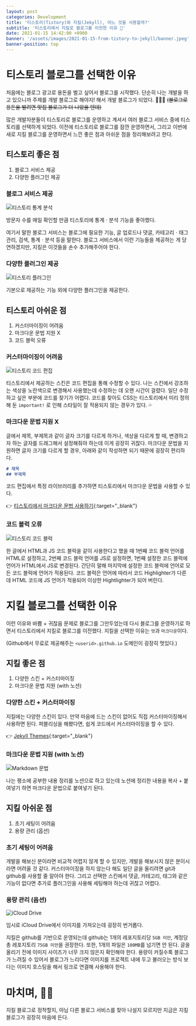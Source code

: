 ```yaml
---
layout: post
categories: Development 
title: '티스토리(Tistory)와 지킬(Jekyll), 어느 것을 사용할까?'
subtitle: '티스토리에서 지킬로 블로그를 이전한 이유 👟'
date: 2021-01-15 14:42:00 +0900
banner: '/assets/images/2021-01-15-from-tistory-to-jekyll/banner.jpeg'
banner-position: top
---
```


# 티스토리 블로그를 선택한 이유

처음에는 블로그 광고로 용돈을 벌고 싶어서 블로그를 시작했다. 
단순히 나는 개발을 하고 있으니까 주제를 개발 블로그로 해야지! 해서 개발 블로그가 되었다. 👩🏻‍💻 ~~(블로그로 용돈을 벌려면 맛집 블로그가 더 나았을 텐데)~~

많은 개발자분들이 티스토리로 블로그를 운영하고 계셔서 여러 블로그 서비스 중에 티스토리를 선택하게 되었다. 
이전에 티스토리로 블로그를 잠깐 운영하면서, 그리고 이번에 새로 지킬 블로그를 운영하면서 느낀 좋은 점과 아쉬운 점을 정리해보려고 한다.

## 티스토리 좋은 점

1. 블로그 서비스 제공
2. 다양한 플러그인 제공

### 블로그 서비스 제공

![티스토리 통계 분석](/assets/images/2021-01-15-from-tistory-to-jekyll/01.%20티스토리%20통계%20분석.png)

<figcaption>방문자 수를 매일 확인할 만큼 티스토리에 통계ㆍ분석 기능을 좋아했다.</figcaption>

여기서 말한 블로그 서비스는 블로그에 필요한 기능, 글 업로드나 댓글, 카테고리ㆍ태그 관리, 검색, 통계ㆍ분석 등을 말한다. 
블로그 서비스에서 이런 기능들을 제공하는 게 당연하겠지만, 지킬은 이것들을 손수 추가해주어야 한다.

### 다양한 플러그인 제공

![티스토리 플러그인](/assets/images/2021-01-15-from-tistory-to-jekyll/02.%20티스토리%20플러그인.png)

기본으로 제공하는 기능 외에 다양한 플러그인을 제공한다. 

## 티스토리 아쉬운 점

1. 커스터마이징이 어려움
2. 마크다운 문법 지원 X
3. 코드 블럭 오류

### 커스터마이징이 어려움

![티스토리 코드 편집](/assets/images/2021-01-15-from-tistory-to-jekyll/03.%20티스토리%20코드%20편집.png)

티스토리에서 제공하는 스킨은 코드 편집을 통해 수정할 수 있다. 
나는 스킨에서 강조하는 색상을 노란색으로 변경해서 사용했는데 수정하는 데 오랜 시간이 걸렸다. 
일단 수정하고 싶은 부분에 코드를 찾기가 어렵다. 코드를 찾아도 CSS는 티스토리에서 미리 정의해 둔 `important!` 로 인해 스타일이 잘 적용되지 않는 경우가 있다. 💦

### 마크다운 문법 지원 X

글에서 제목, 부제목과 같이 글자 크기를 다르게 하거나, 색상을 다르게 할 때, 변경하고자 하는 글자를 드래그해서 설정해줘야 하는데 이게 굉장히 귀찮다. 
마크다운 문법을 지원하면 글자 크기를 다르게 할 경우, 아래와 같이 작성하면 되기 때문에 굉장히 편리하다.

```markdown
# 제목
## 부제목
```

코드 편집에서 특정 라이브러리를 추가하면 티스토리에서 마크다운 문법을 사용할 수 있다.

👉 [티스토리에서 마크다운 문법 사용하기](https://redthing.tistory.com/entry/%ED%8B%B0%EC%8A%A4%ED%86%A0%EB%A6%AC-%EB%A7%88%ED%81%AC%EB%8B%A4%EC%9A%B4-%EB%AC%B8%EB%B2%95%EC%9C%BC%EB%A1%9C-%ED%8F%AC%EC%8A%A4%ED%8C%85%ED%95%98%EB%8A%94-%EB%B0%A9%EB%B2%95){:target="_blank"}

### 코드 블럭 오류

![티스토리 코드 블럭](/assets/images/2021-01-15-from-tistory-to-jekyll/04.%20티스토리%20코드%20블럭.png)

한 글에서 HTML과 JS 코드 블럭을 같이 사용한다고 했을 때 1번째 코드 블럭 언어를 HTML로 설정하고, 2번째 코드 블럭 언어를 JS로 설정하면, 1번째 설정한 코드 블럭에 언어가 HTML에서 JS로 변경된다.
간단히 말해 마지막에 설정한 코드 블럭에 언어로 모든 코드 블럭에 언어가 적용된다.
코드 블럭은 언어에 따라서 코드 Highlighter가 다른데 HTML 코드에 JS 언어가 적용되어 이상한 Hightlighter가 되어 버린다.

# 지킬 블로그를 선택한 이유

이런 이유와 바쁨 + 귀찮음 문제로 블로그를 그만두었는데 다시 블로그를 운영하기로 하면서 티스토리에서 지킬로 블로그를 이전했다. 
지킬을 선택한 이유는 `멋`과 `마크다운`이다. 

(Github에서 무료로 제공해주는 `<userid>.github.io` 도메인이 굉장히 멋있다.) 

## 지킬 좋은 점

1. 다양한 스킨 + 커스터마이징
2. 마크다운 문법 지원 (with 노션)

### 다양한 스킨 + 커스터마이징

지킬에는 다양한 스킨이 있다. 만약 마음에 드는 스킨이 없어도 직접 커스터마이징해서 사용하면 된다. 
퍼블리싱을 해봤다면, 쉽게 코드에서 커스터마이징을 할 수 있다.

👉 [Jekyll Themes](http://jekyllthemes.org/){:target="_blank"}

### 마크다운 문법 지원 (with 노션)

![Markdown 문법](/assets/images/2021-01-15-from-tistory-to-jekyll/05.%20Markdown%20문법.png)

나는 평소에 공부한 내용 정리를 노션으로 하고 있는데 노션에 정리한 내용을 복사 + 붙여넣기 하면 마크다운 문법으로 붙여넣기 된다. 

## 지킬 아쉬운 점

1. 초기 세팅이 어려움
2. 용량 관리 (옵션)

### 초기 세팅이 어려움

개발을 해보신 분이라면 비교적 어렵지 않게 할 수 있지만, 개발을 해보시지 않은 분이시라면 어려울 것 같다. 
커스터마이징을 하지 않는다 해도 일단 글을 올리려면 git과 github를 사용할 줄 알아야 한다.
그리고 선택한 스킨에서 댓글, 카테고리, 태그와 같은 기능이 없다면 추가로 플러그인을 사용해 세팅해야 하는데 귀찮고 어렵다.

### 용량 관리 (옵션)

![iCloud Drive](/assets/images/2021-01-15-from-tistory-to-jekyll/06.%20iCloud%20Drive.png)

<figcaption>임시로 iCloud Drive에서 이미지를 가져오는데 굉장히 번거롭다.</figcaption>

지킬은 github를 기반으로 운영되는데 github는 1개의 레포지토리당 `5GB 미만`, 계정당 총 레포지토리 `75GB 미만`을 권장한다.
또한, 1개의 파일은 `100MB`를 넘기면 안 된다. 글을 올리기 전에 이미지 사이즈가 너무 크지 않은지 확인해야 한다.
용량이 커질수록 블로그가 느려질 수 있어서 블로그가 느리다면 이미지를 프로젝트 내에 두고 불러오는 방식 보다는 이미지 호스팅을 해서 링크로 연결해 사용해야 한다.

# 마치며, 🙇🏻

지킬 블로그로 정착할지, 아님 다른 블로그 서비스를 찾아 나설지 모르지만 지금은 지킬 블로그가 굉장히 마음에 든다.